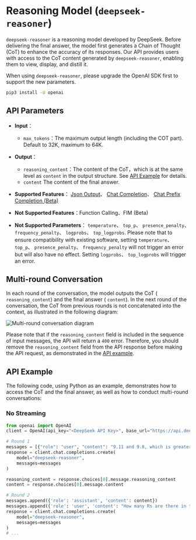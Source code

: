 # Reasoning Model (`deepseek-reasoner`)

`deepseek-reasoner` is a reasoning model developed by DeepSeek. Before delivering the final answer, the model first generates a Chain of Thought (CoT) to enhance the accuracy of its responses. Our API provides users with access to the CoT content generated by `deepseek-reasoner`, enabling them to view, display, and distill it.

When using `deepseek-reasoner`, please upgrade the OpenAI SDK first to support the new parameters.

```bash
pip3 install -U openai
```

## API Parameters

- **Input**：
  - `max_tokens`：The maximum output length (including the COT part). Default to 32K, maximum to 64K.
- **Output**：
  - `reasoning_content`：The content of the CoT，which is at the same level as `content` in the output structure. See [API Example](#api-example) for details.
  - `content` The content of the final answer.
- **Supported Features**： [Json Output](https://api-docs.deepseek.com/guides/json_mode)、 [Chat Completion](https://api-docs.deepseek.com/api/create-chat-completion)、 [Chat Prefix Completion (Beta)](https://api-docs.deepseek.com/guides/chat_prefix_completion)

- **Not Supported Features**：Function Calling、FIM (Beta)

- **Not Supported Parameters**： `temperature`、 `top_p`、 `presence_penalty`、 `frequency_penalty`、 `logprobs`、 `top_logprobs`. Please note that to ensure compatibility with existing software, setting `temperature`、 `top_p`、 `presence_penalty`、 `frequency_penalty` will not trigger an error but will also have no effect. Setting `logprobs`、 `top_logprobs` will trigger an error.

## Multi-round Conversation

In each round of the conversation, the model outputs the CoT ( `reasoning_content`) and the final answer ( `content`). In the next round of the conversation, the CoT from previous rounds is not concatenated into the context, as illustrated in the following diagram:

![Multi-round conversation diagram](https://cdn.deepseek.com/api-docs/deepseek_r1_multiround_example_en.png)

Please note that if the `reasoning_content` field is included in the sequence of input messages, the API will return a `400` error. Therefore, you should remove the `reasoning_content` field from the API response before making the API request, as demonstrated in the [API example](#api-example).

## API Example

The following code, using Python as an example, demonstrates how to access the CoT and the final answer, as well as how to conduct multi-round conversations:

### No Streaming

```python
from openai import OpenAI
client = OpenAI(api_key="<DeepSeek API Key>", base_url="https://api.deepseek.com")

# Round 1
messages = [{"role": "user", "content": "9.11 and 9.8, which is greater?"}]
response = client.chat.completions.create(
    model="deepseek-reasoner",
    messages=messages
)

reasoning_content = response.choices[0].message.reasoning_content
content = response.choices[0].message.content

# Round 2
messages.append({'role': 'assistant', 'content': content})
messages.append({'role': 'user', 'content': "How many Rs are there in the word 'strawberry'?"})
response = client.chat.completions.create(
    model="deepseek-reasoner",
    messages=messages
)
# ...
```